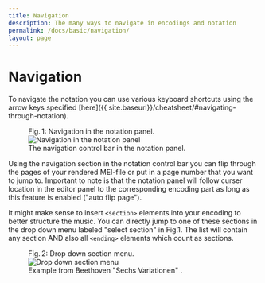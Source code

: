 ```yaml
---
title: Navigation
description: The many ways to navigate in encodings and notation
permalink: /docs/basic/navigation/
layout: page 
---
```

# Navigation

To navigate the notation you can use various keyboard shortcuts using the arrow keys specified [here]({{ site.baseurl}}/cheatsheet/#navigating-through-notation).

<figure class="halfwidth">
    <div class="figure-title">Fig.&thinsp;1: Navigation in the notation panel.</div>
        <img class="figure-img" src="{{ site.baseurl }}/assets/img/navigation/navigation_notation_panel.PNG" 
            alt="Navigation in the notation panel" />
    <figcaption class="figure-caption">The navigation control bar in the notation panel.</figcaption>
</figure>

Using the navigation section in the notation control bar you can flip through the pages of your rendered MEI-file or put in a page number that you want to jump to. Important to note is that the notation panel will follow curser location in the editor panel to the corresponding encoding part as long as this feature is enabled ("auto flip page").

It might make sense to insert `<section>` elements into your encoding to better structure the music. You can directly jump to one of these sections in the drop down menu labeled "select section" in Fig.1. The list will contain any section AND also all `<ending>` elements which count as sections.

<figure class="halfwidth">
    <div class="figure-title">Fig.&thinsp;2: Drop down section menu.</div>
        <img class="figure-img" src="{{ site.baseurl }}/assets/img/navigation/section_menu.PNG" 
            alt="Drop down section menu" />
    <figcaption class="figure-caption">Example from Beethoven "Sechs Variationen" .</figcaption>
</figure>